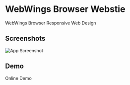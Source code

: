 
# WebWings Browser Webstie

WebWings Browser Responsive Web Design


## Screenshots

![App Screenshot](https://github-production-user-asset-6210df.s3.amazonaws.com/73791490/270478951-d0740295-c4de-47a4-82f2-5937e91c540c.jpg)


## Demo

Online Demo


